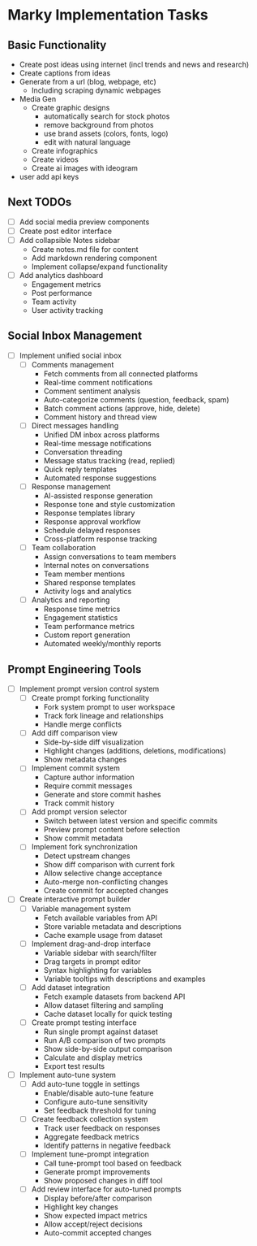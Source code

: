 # Marky Implementation Tasks

## Basic Functionality
- Create post ideas using internet (incl trends and news and research)
- Create captions from ideas
- Generate from a url (blog, webpage, etc)
  - Including scraping dynamic webpages
- Media Gen
  - Create graphic designs
    - automatically search for stock photos
    - remove background from photos
    - use brand assets (colors, fonts, logo)
    - edit with natural language
  - Create infographics
  - Create videos
  - Create ai images with ideogram
- user add api keys


## Next TODOs
- [ ] Add social media preview components
- [ ] Create post editor interface
- [ ] Add collapsible Notes sidebar
  - Create notes.md file for content
  - Add markdown rendering component
  - Implement collapse/expand functionality
- [ ] Add analytics dashboard
  - Engagement metrics
  - Post performance
  - Team activity
  - User activity tracking


## Social Inbox Management
- [ ] Implement unified social inbox
  - [ ] Comments management
    - Fetch comments from all connected platforms
    - Real-time comment notifications
    - Comment sentiment analysis
    - Auto-categorize comments (question, feedback, spam)
    - Batch comment actions (approve, hide, delete)
    - Comment history and thread view
  - [ ] Direct messages handling
    - Unified DM inbox across platforms
    - Real-time message notifications
    - Conversation threading
    - Message status tracking (read, replied)
    - Quick reply templates
    - Automated response suggestions
  - [ ] Response management
    - AI-assisted response generation
    - Response tone and style customization
    - Response templates library
    - Response approval workflow
    - Schedule delayed responses
    - Cross-platform response tracking
  - [ ] Team collaboration
    - Assign conversations to team members
    - Internal notes on conversations
    - Team member mentions
    - Shared response templates
    - Activity logs and analytics
  - [ ] Analytics and reporting
    - Response time metrics
    - Engagement statistics
    - Team performance metrics
    - Custom report generation
    - Automated weekly/monthly reports

## Prompt Engineering Tools
- [ ] Implement prompt version control system
  - [ ] Create prompt forking functionality
    - Fork system prompt to user workspace
    - Track fork lineage and relationships
    - Handle merge conflicts
  - [ ] Add diff comparison view
    - Side-by-side diff visualization
    - Highlight changes (additions, deletions, modifications)
    - Show metadata changes
  - [ ] Implement commit system
    - Capture author information
    - Require commit messages
    - Generate and store commit hashes
    - Track commit history
  - [ ] Add prompt version selector
    - Switch between latest version and specific commits
    - Preview prompt content before selection
    - Show commit metadata
  - [ ] Implement fork synchronization
    - Detect upstream changes
    - Show diff comparison with current fork
    - Allow selective change acceptance
    - Auto-merge non-conflicting changes
    - Create commit for accepted changes

- [ ] Create interactive prompt builder
  - [ ] Variable management system
    - Fetch available variables from API
    - Store variable metadata and descriptions
    - Cache example usage from dataset
  - [ ] Implement drag-and-drop interface
    - Variable sidebar with search/filter
    - Drag targets in prompt editor
    - Syntax highlighting for variables
    - Variable tooltips with descriptions and examples
  - [ ] Add dataset integration
    - Fetch example datasets from backend API
    - Allow dataset filtering and sampling
    - Cache dataset locally for quick testing
  - [ ] Create prompt testing interface
    - Run single prompt against dataset
    - Run A/B comparison of two prompts
    - Show side-by-side output comparison
    - Calculate and display metrics
    - Export test results

- [ ] Implement auto-tune system
  - [ ] Add auto-tune toggle in settings
    - Enable/disable auto-tune feature
    - Configure auto-tune sensitivity
    - Set feedback threshold for tuning
  - [ ] Create feedback collection system
    - Track user feedback on responses
    - Aggregate feedback metrics
    - Identify patterns in negative feedback
  - [ ] Implement tune-prompt integration
    - Call tune-prompt tool based on feedback
    - Generate prompt improvements
    - Show proposed changes in diff tool
  - [ ] Add review interface for auto-tuned prompts
    - Display before/after comparison
    - Highlight key changes
    - Show expected impact metrics
    - Allow accept/reject decisions
    - Auto-commit accepted changes
